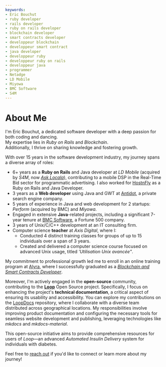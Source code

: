 ```yaml
---
keywords:
- Eric Bouchut
- ruby developer
- rails developer
- ruby on rails developer
- blockchain developer
- smart contracts developer
- developpeur blockchain
- developpeur smart contract
- java developer
- developpeur ruby
- developpeur ruby on rails
- developpeur java
- programmer
- Netadge
- LD Mobile
- Miyowa
- BMC Software
- S4M
---
```


# About Me

I'm Eric Bouchut, a dedicated software developer with a deep passion for both coding and dancing.  
My expertise lies in *Ruby on Rails* and *Blockchain*.  
Additionally, I thrive on sharing knowledge and fostering growth.

With over 15 years in the software development industry, my journey spans a diverse array of roles:

- 6+ years as a **Ruby on Rails** and Java developer at *LD Mobile* (acquired by *S4M*, now [*Ask Locala*](https://asklocala.com/)), contributing to a mobile DSP in the Real-Time Bid sector for programmatic advertising. I also worked for [HostnFly](https://hostnfly.com/) as a Ruby on Rails and Java Developer.  
- 3 years as a **Web developer** using Java and GWT at [Antidot](https://www.antidot.net), a private search engine company. 
- 5 years of experience in Java and web development for 2 startups: *Perform* (acquired by BMC) and *Miyowa*. 
- Engaged in extensive **Java**-related projects, including a significant 7-year tenure at [BMC Software](https://www.bmc.com), a Fortune 500 company. 
- 3 years of Unix/C/C++ development at an IT consulting firm.
- Computer science **teacher** at *Axis Digital*, where I: 
	- Conducted 4 distinct training classes for groups of up to 15 individuals over a span of 3 years. 
	- Created and delivered a computer science course focused on advanced Unix usage, titled *'Utilisation Unix avancée"*. 
 
My commitment to professional growth led me to enroll in an online training program at [Alyra](https://alyra.fr), where I successfully graduated as a [*Blockchain and Smart Contracts Developer*](https://certificate.bcdiploma.com/check/8AEFB8EA0140B750A45B5C30C13E2F320F2D746A07337296DAB5FF4D23789757ZmlaRlRBZHB6NTJtVEdObFQ1RUt4MEllUFJQRVRGYWxnZEx4Qjl6QmF1Y2Y0Wkll).

Moreover, I'm actively engaged in the **open-source** community, contributing to the [**Loop**](https://loopkit.github.io/loopdocs/) Open Source project. Specifically, I focus on enhancing the project's **technical documentation**, a critical aspect of ensuring its usability and accessibility. You can explore my contributions on the [LoopDocs](https://github.com/LoopKit/loopdocs) repository, where I collaborate with a diverse team distributed across geographical locations. My responsibilities involve improving product documentation and configuring the necessary tools for seamless website development and publishing, leveraging technologies like *mkdocs* and *mkdocs-material*.

This open-source initiative aims to provide comprehensive resources for users of *Loop*—an advanced *Automated Insulin Delivery* system for individuals with diabetes.

Feel free to [reach out](../contact) if you'd like to connect or learn more about my journey!